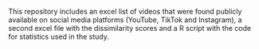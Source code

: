 This repository includes an excel list of videos that were found publicly available on social media platforms (YouTube, TikTok and Instagram), a second excel file with the dissimilarity scores and a R script with the code for statistics used in the study.
